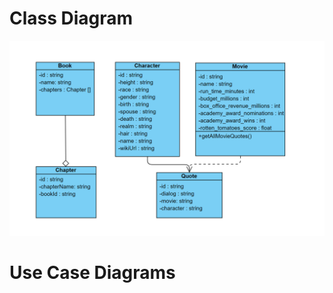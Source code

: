 # Class Diagram
![Class Diagram](https://github.com/Sharonpik/sharon_pikovski-SDK/blob/main/images/class_diagram.PNG "Class Diagram")

# Use Case Diagrams
